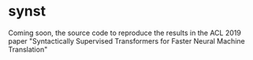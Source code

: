 # synst

Coming soon, the source code to reproduce the results in the ACL 2019 paper "Syntactically Supervised Transformers for Faster Neural Machine Translation"
